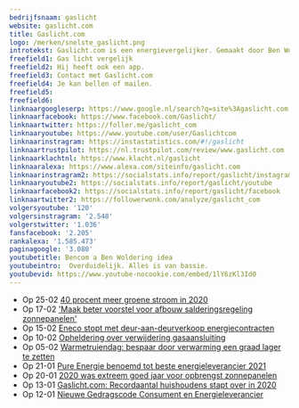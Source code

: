 ```yaml
---
bedrijfsnaam: gaslicht  
website: gaslicht.com   
title: Gaslicht.com  
logo: /merken/snelste_gaslicht.png  
introtekst: Gaslicht.com is een energievergelijker. Gemaakt door Ben Woldering uit Groningen. Je kan zien dat de website van hem is omdat hij overal zijn hoofd en naam op zet.   
freefield1: Gas licht vergelijk  
freefield2: Hij heeft ook een app.  
freefield3: Contact met Gaslicht.com  
freefield4: Je kan bellen of mailen.  
freefield5:   
freefield6:   
linknaargoogleserp: https://www.google.nl/search?q=site%3Agaslicht.com  
linknaarfacebook: https://www.facebook.com/Gaslicht/  
linknaartwitter: https://foller.me/gaslicht_com  
linknaaryoutube: https://www.youtube.com/user/Gaslichtcom  
linknaarinstragram: https://instastatistics.com/#!/gaslicht  
linknaartrustpilot: https://nl.trustpilot.com/review/www.gaslicht.com  
linknaarklachtnl: https://www.klacht.nl/gaslicht  
linknaaralexa: https://www.alexa.com/siteinfo/gaslicht.com  
linknaarinstragram2: https://socialstats.info/report/gaslicht/instagram  
linknaaryoutube2: https://socialstats.info/report/gaslicht/youtube  
linknaarfacebook2: https://socialstats.info/report/gaslicht/facebook  
linknaartwitter2: https://followerwonk.com/analyze/gaslicht_com  
volgersyoutube: '120'  
volgersinstragram: '2.548'  
volgerstwitter: '1.036'  
fansfacebook: '2.205'  
rankalexa: '1.585.473'  
paginagoogle: '3.080'  
youtubetitle: Bencom a Ben Woldering idea  
youtubeintro:  Overduidelijk. Alles is van bassie.  
youtubevid: https://www.youtube-nocookie.com/embed/1lY6zKl3Id0  
---
```


 


- Op 25-02 [40 procent meer groene stroom in 2020](https://www.gaslicht.com/nieuws/40-procent-meer-groene-stroom-in-2020)
- Op 17-02 ['Maak beter voorstel voor afbouw salderingsregeling zonnepanelen'](https://www.gaslicht.com/nieuws/maak-beter-voorstel-voor-afbouw-salderingsregeling-zonnepanelen)
- Op 15-02 [Eneco stopt met deur-aan-deurverkoop energiecontracten](https://www.gaslicht.com/nieuws/eneco-stopt-met-deur-aan-deurverkoop-energiecontracten)
- Op 10-02 [Opheldering over verwijdering gasaansluiting](https://www.gaslicht.com/nieuws/opheldering-over-verwijdering-gasaansluiting)
- Op 05-02 [Warmetruiendag: bespaar door verwarming een graad lager te zetten](https://www.gaslicht.com/nieuws/warmetruiendag-bespaar-door-verwarming-een-graad-lager-te-zetten)
- Op 21-01 [Pure Energie benoemd tot beste energieleverancier 2021](https://www.gaslicht.com/nieuws/pure-energie-benoemd-tot-beste-energieleverancier-2021)
- Op 20-01 [2020 was extreem goed jaar voor opbrengst zonnepanelen](https://www.gaslicht.com/nieuws/2020-was-extreem-goed-jaar-voor-opbrengst-zonnepanelen)
- Op 13-01 [Gaslicht.com: Recordaantal huishoudens stapt over in 2020](https://www.gaslicht.com/nieuws/gaslicht-com-recordaantal-huishoudens-stapt-over-in-2020)
- Op 12-01 [Nieuwe Gedragscode Consument en Energieleverancier](https://www.gaslicht.com/nieuws/nieuwe-gedragscode-consument-en-energieleverancier)
